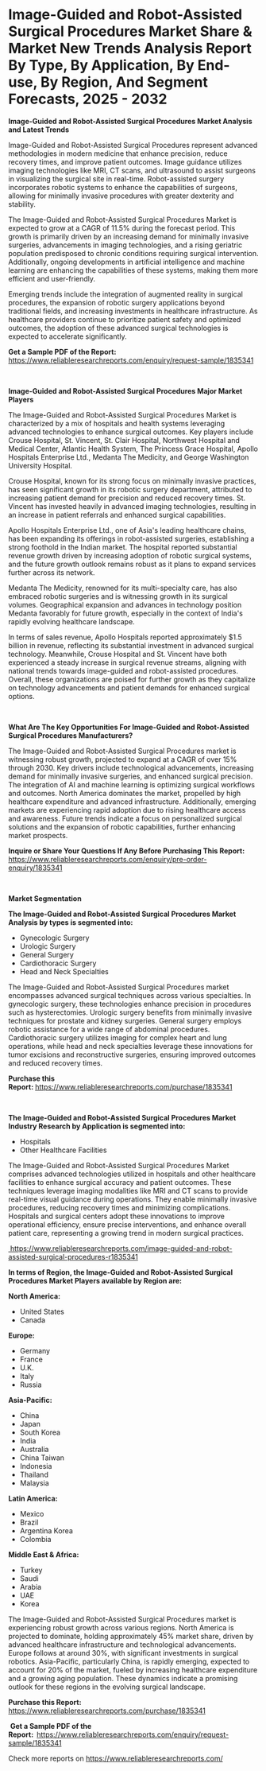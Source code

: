 <p><h1>Image-Guided and Robot-Assisted Surgical Procedures Market Share & Market New Trends Analysis Report By Type, By Application, By End-use, By Region, And Segment Forecasts, 2025 - 2032</h1></p><p><strong>Image-Guided and Robot-Assisted Surgical Procedures Market Analysis and Latest Trends</strong></p>
<p><p>Image-Guided and Robot-Assisted Surgical Procedures represent advanced methodologies in modern medicine that enhance precision, reduce recovery times, and improve patient outcomes. Image guidance utilizes imaging technologies like MRI, CT scans, and ultrasound to assist surgeons in visualizing the surgical site in real-time. Robot-assisted surgery incorporates robotic systems to enhance the capabilities of surgeons, allowing for minimally invasive procedures with greater dexterity and stability.</p><p>The Image-Guided and Robot-Assisted Surgical Procedures Market is expected to grow at a CAGR of 11.5% during the forecast period. This growth is primarily driven by an increasing demand for minimally invasive surgeries, advancements in imaging technologies, and a rising geriatric population predisposed to chronic conditions requiring surgical intervention. Additionally, ongoing developments in artificial intelligence and machine learning are enhancing the capabilities of these systems, making them more efficient and user-friendly.</p><p>Emerging trends include the integration of augmented reality in surgical procedures, the expansion of robotic surgery applications beyond traditional fields, and increasing investments in healthcare infrastructure. As healthcare providers continue to prioritize patient safety and optimized outcomes, the adoption of these advanced surgical technologies is expected to accelerate significantly.</p></p>
<p><strong>Get a Sample PDF of the Report:&nbsp;</strong> <a href="https://www.reliableresearchreports.com/enquiry/request-sample/1835341?utm_campaign=2264&utm_medium=2&utm_source=Github&utm_content=ia&utm_term=26032025&utm_id=image-guided-and-robot-assisted-surgical-procedures">https://www.reliableresearchreports.com/enquiry/request-sample/1835341</a></p>
<p>&nbsp;</p>
<p><strong>Image-Guided and Robot-Assisted Surgical Procedures Major Market Players</strong></p>
<p><p>The Image-Guided and Robot-Assisted Surgical Procedures Market is characterized by a mix of hospitals and health systems leveraging advanced technologies to enhance surgical outcomes. Key players include Crouse Hospital, St. Vincent, St. Clair Hospital, Northwest Hospital and Medical Center, Atlantic Health System, The Princess Grace Hospital, Apollo Hospitals Enterprise Ltd., Medanta The Medicity, and George Washington University Hospital.</p><p>Crouse Hospital, known for its strong focus on minimally invasive practices, has seen significant growth in its robotic surgery department, attributed to increasing patient demand for precision and reduced recovery times. St. Vincent has invested heavily in advanced imaging technologies, resulting in an increase in patient referrals and enhanced surgical capabilities.</p><p>Apollo Hospitals Enterprise Ltd., one of Asia's leading healthcare chains, has been expanding its offerings in robot-assisted surgeries, establishing a strong foothold in the Indian market. The hospital reported substantial revenue growth driven by increasing adoption of robotic surgical systems, and the future growth outlook remains robust as it plans to expand services further across its network.</p><p>Medanta The Medicity, renowned for its multi-specialty care, has also embraced robotic surgeries and is witnessing growth in its surgical volumes. Geographical expansion and advances in technology position Medanta favorably for future growth, especially in the context of India's rapidly evolving healthcare landscape.</p><p>In terms of sales revenue, Apollo Hospitals reported approximately $1.5 billion in revenue, reflecting its substantial investment in advanced surgical technology. Meanwhile, Crouse Hospital and St. Vincent have both experienced a steady increase in surgical revenue streams, aligning with national trends towards image-guided and robot-assisted procedures. Overall, these organizations are poised for further growth as they capitalize on technology advancements and patient demands for enhanced surgical options.</p></p>
<p>&nbsp;</p>
<p><strong>What Are The Key Opportunities For Image-Guided and Robot-Assisted Surgical Procedures Manufacturers?</strong></p>
<p><p>The Image-Guided and Robot-Assisted Surgical Procedures market is witnessing robust growth, projected to expand at a CAGR of over 15% through 2030. Key drivers include technological advancements, increasing demand for minimally invasive surgeries, and enhanced surgical precision. The integration of AI and machine learning is optimizing surgical workflows and outcomes. North America dominates the market, propelled by high healthcare expenditure and advanced infrastructure. Additionally, emerging markets are experiencing rapid adoption due to rising healthcare access and awareness. Future trends indicate a focus on personalized surgical solutions and the expansion of robotic capabilities, further enhancing market prospects.</p></p>
<p><strong>Inquire or Share Your Questions If Any Before Purchasing This Report:</strong> <a href="https://www.reliableresearchreports.com/enquiry/pre-order-enquiry/1835341?utm_campaign=2264&utm_medium=2&utm_source=Github&utm_content=ia&utm_term=26032025&utm_id=image-guided-and-robot-assisted-surgical-procedures">https://www.reliableresearchreports.com/enquiry/pre-order-enquiry/1835341</a></p>
<p>&nbsp;</p>
<p><strong>Market Segmentation</strong></p>
<p><strong>The Image-Guided and Robot-Assisted Surgical Procedures Market Analysis by types is segmented into:</strong></p>
<p><ul><li>Gynecologic Surgery</li><li>Urologic Surgery</li><li>General Surgery</li><li>Cardiothoracic Surgery</li><li>Head and Neck Specialties</li></ul></p>
<p><p>The Image-Guided and Robot-Assisted Surgical Procedures market encompasses advanced surgical techniques across various specialties. In gynecologic surgery, these technologies enhance precision in procedures such as hysterectomies. Urologic surgery benefits from minimally invasive techniques for prostate and kidney surgeries. General surgery employs robotic assistance for a wide range of abdominal procedures. Cardiothoracic surgery utilizes imaging for complex heart and lung operations, while head and neck specialties leverage these innovations for tumor excisions and reconstructive surgeries, ensuring improved outcomes and reduced recovery times.</p></p>
<p><strong>Purchase this Report:&nbsp;</strong><a href="https://www.reliableresearchreports.com/purchase/1835341?utm_campaign=2264&utm_medium=2&utm_source=Github&utm_content=ia&utm_term=26032025&utm_id=image-guided-and-robot-assisted-surgical-procedures">https://www.reliableresearchreports.com/purchase/1835341</a></p>
<p>&nbsp;</p>
<p><strong>The Image-Guided and Robot-Assisted Surgical Procedures Market Industry Research by Application is segmented into:</strong></p>
<p><ul><li>Hospitals</li><li>Other Healthcare Facilities</li></ul></p>
<p><p>The Image-Guided and Robot-Assisted Surgical Procedures Market comprises advanced technologies utilized in hospitals and other healthcare facilities to enhance surgical accuracy and patient outcomes. These techniques leverage imaging modalities like MRI and CT scans to provide real-time visual guidance during operations. They enable minimally invasive procedures, reducing recovery times and minimizing complications. Hospitals and surgical centers adopt these innovations to improve operational efficiency, ensure precise interventions, and enhance overall patient care, representing a growing trend in modern surgical practices.</p></p>
<p><a href="https://www.reliableresearchreports.com/image-guided-and-robot-assisted-surgical-procedures-r1835341?utm_campaign=2264&utm_medium=2&utm_source=Github&utm_content=ia&utm_term=26032025&utm_id=image-guided-and-robot-assisted-surgical-procedures">&nbsp;https://www.reliableresearchreports.com/image-guided-and-robot-assisted-surgical-procedures-r1835341</a></p>
<p><strong>In terms of Region, the Image-Guided and Robot-Assisted Surgical Procedures Market Players available by Region are:</strong></p>
<p>
    <p> <strong> North America: </strong>
        <ul>
            <li>United States</li>
            <li>Canada</li>
        </ul>
        </p> 
    <p> <strong> Europe: </strong>
        <ul>
            <li>Germany</li>
            <li>France</li>
            <li>U.K.</li>
            <li>Italy</li>
            <li>Russia</li>
        </ul>
        </p> 
    <p> <strong> Asia-Pacific: </strong>
        <ul>
            <li>China</li>
            <li>Japan</li>
            <li>South Korea</li>
            <li>India</li>
            <li>Australia</li>
            <li>China Taiwan</li>
            <li>Indonesia</li>
            <li>Thailand</li>
            <li>Malaysia</li>
        </ul>
        </p> 
    <p> <strong> Latin America: </strong>
        <ul>
            <li>Mexico</li>
            <li>Brazil</li>
            <li>Argentina Korea</li>
            <li>Colombia</li>
        </ul>
        </p> 
    <p> <strong> Middle East & Africa: </strong>
        <ul>
            <li>Turkey</li>
            <li>Saudi</li>
            <li>Arabia</li>
            <li>UAE</li>
            <li>Korea</li>
        </ul>
    </p>
    </p>
<p><p>The Image-Guided and Robot-Assisted Surgical Procedures market is experiencing robust growth across various regions. North America is projected to dominate, holding approximately 45% market share, driven by advanced healthcare infrastructure and technological advancements. Europe follows at around 30%, with significant investments in surgical robotics. Asia-Pacific, particularly China, is rapidly emerging, expected to account for 20% of the market, fueled by increasing healthcare expenditure and a growing aging population. These dynamics indicate a promising outlook for these regions in the evolving surgical landscape.</p></p>
<p><strong>Purchase this Report: </strong><a href="https://www.reliableresearchreports.com/purchase/1835341?utm_campaign=2264&utm_medium=2&utm_source=Github&utm_content=ia&utm_term=26032025&utm_id=image-guided-and-robot-assisted-surgical-procedures">https://www.reliableresearchreports.com/purchase/1835341</a></p>
<p>&nbsp;<strong>Get a Sample PDF of the Report:&nbsp;&nbsp;</strong><a href="https://www.reliableresearchreports.com/enquiry/request-sample/1835341?utm_campaign=2264&utm_medium=2&utm_source=Github&utm_content=ia&utm_term=26032025&utm_id=image-guided-and-robot-assisted-surgical-procedures">https://www.reliableresearchreports.com/enquiry/request-sample/1835341</a></p>
<p><strong></strong></p>
<p>Check more reports on <a href="https://www.reliableresearchreports.com/?utm_campaign=2264&utm_medium=2&utm_source=Github&utm_content=ia&utm_term=26032025&utm_id=image-guided-and-robot-assisted-surgical-procedures">https://www.reliableresearchreports.com/</a></p>